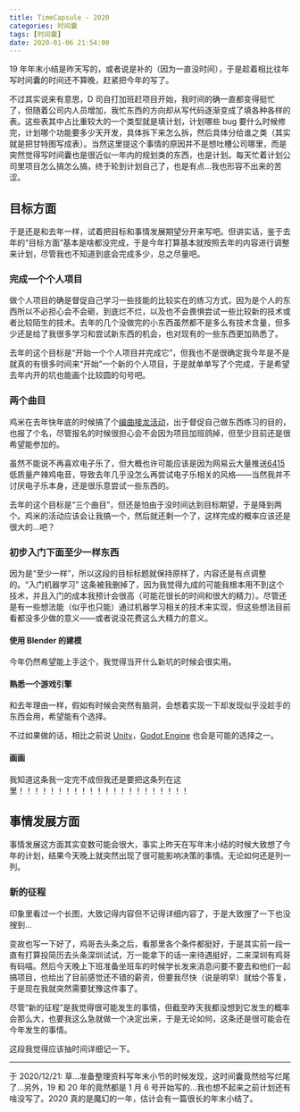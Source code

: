 ```yaml
---
title: TimeCapsule - 2020
categories: 时间囊
tags: [时间囊]
date: 2020-01-06 21:54:00
---
```


19 年年末小结是昨天写的，或者说是补的（因为一直没时间），于是趁着相比往年写时间囊的时间还不算晚，赶紧把今年的写了。

不过其实说来有意思，D 司自打加班赶项目开始，我时间的确一直都变得挺忙了，但随着公司内人员增加，我忙东西的方向却从写代码逐渐变成了填各种各样的表。这些表其中占比重较大的一个类型就是填计划，计划哪些 bug 要什么时候修完，计划哪个功能要多少天开发，具体拆下来怎么拆，然后具体分给谁之类（其实就是把甘特图写成表）。当然这里提这个事情的原因并不是想吐槽公司哪里，而是突然觉得写时间囊也是很近似一年内的规划类的东西，也是计划。每天忙着计划公司里项目怎么搞怎么搞，终于轮到计划自己了，也是有点...我也形容不出来的苦涩。

## 目标方面

于是还是和去年一样，试着把目标和事情发展期望分开来写吧。但讲实话，鉴于去年的“目标方面”基本是啥都没完成，于是今年打算基本就按照去年的内容进行调整来计划，尽管我也不知道到底会完成多少，总之尽量吧。

### 完成一个个人项目

做个人项目的确是督促自己学习一些技能的比较实在的练习方式，因为是个人的东西所以不必担心会不会砸，到底烂不烂，以及也不会畏惧尝试一些比较新的技术或者比较陌生的技术。去年的几个没做完的小东西虽然都不是多么有技术含量，但多少还是给了我很多学习和尝试新东西的机会，也对现有的一些东西更加熟悉了。

去年的这个目标是“开始一个个人项目并完成它”，但我也不是很确定我今年是不是就真的有很多时间来“开始”一个新的个人项目，于是就单单写了个完成，于是希望去年内开的坑也能画个比较圆的句号吧。

### 两个曲目

鸡米在去年快年底的时候搞了个[编曲接龙活动](https://un1c0de.xyz/#/mcca)，出于督促自己做东西练习的目的，也报了个名，尽管报名的时候很担心会不会因为项目加班鸽掉，但至少目前还是很希望能参加的。

虽然不能说不再喜欢电子乐了，但大概也许可能应该是因为网易云大量推送[6415](https://www.youtube.com/watch?v=J8Fm8bH0_5E)低质量产辣鸡电音，导致去年几乎没怎么再尝试电子乐相关的风格——当然我并不讨厌电子乐本身，还是很乐意尝试一些东西的。

去年的这个目标是“三个曲目”，但还是怕由于没时间达到目标期望，于是降到两个。鸡米的活动应该会让我搞一个，然后就还剩一个了，这样完成的概率应该还是很大的...吧？

### 初步入门下面至少一样东西

因为是“至少一样”，所以这段的目标标题就保持原样了，内容还是有点调整的。“入门机器学习” 这条被我删掉了，因为我觉得九成的可能我根本用不到这个技术，并且入门的成本我预计会很高（可能花很长的时间和很大的精力）。尽管还是有一些想法能（似乎也只能）通过机器学习相关的技术来实现，但这些想法目前看都没多少做的意义——或者说没花费这么大精力的意义。

#### 使用 Blender 的建模

今年仍然希望能上手这个，我觉得当开什么新坑的时候会很实用。

#### 熟悉一个游戏引擎

和去年理由一样，假如有时候会突然有脑洞，会想着实现一下却发现似乎没趁手的东西会用，希望能有个选择。

不过如果做的话，相比之前说 [Unity](https://unity.com/)，[Godot Engine](https://godotengine.org/) 也会是可能的选择之一。

#### 画画

我知道这条我一定完不成但我还是要把这条列在这里！！！！！！！！！！！！！！！！！！！！！！

## 事情发展方面

事情发展这方面其实变数可能会很大，事实上昨天在写年末小结的时候大致想了今年的计划，结果今天晚上就突然出现了很可能影响决策的事情。无论如何还是列一列。

### 新的征程

印象里看过一个长图，大致记得内容但不记得详细内容了，于是大致搜了一下也没搜到...

变故也写一下好了，鸡哥去头条之后，看那里各个条件都挺好，于是其实前一段一直有打算投简历去头条深圳试试，万一能拿下的话一来待遇挺好，二来深圳有鸡哥有码喵。然后今天晚上下班准备坐班车的时候学长发来消息问要不要去和他们一起搞项目，也给出了目前感觉还不错的薪资，但要我尽快（说是明早）就给个答复，于是现在我就突然需要犹豫这件事了。

尽管“新的征程”是我觉得很可能发生的事情，但截至昨天我都没想到它发生的概率会那么大，也要我这么急就做一个决定出来，于是无论如何，这条还是很可能会在今年发生的事情。

这段我觉得应该抽时间详细记一下。

<!--
### 见更多 Bear Kids

（指码喵）

（当然，如果不止码喵会更好）
-->

-------------

于 2020/12/21: 草...准备整理资料写年末小节的时候发现，这时间囊竟然给写烂尾了...另外，19 和 20 年的竟然都是 1 月 6 号开始写的...我也想不起来之前计划还有啥没写了。2020 真的是魔幻的一年，估计会有一篇很长的年末小结了。
